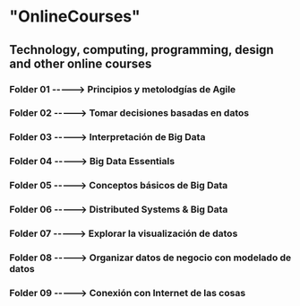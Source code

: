 # "OnlineCourses"
## Technology, computing, programming, design and other online courses
### Folder 01 -----> Principios y metolodgías de Agile
### Folder 02 -----> Tomar decisiones basadas en datos
### Folder 03 -----> Interpretación de Big Data
### Folder 04 -----> Big Data Essentials
### Folder 05 -----> Conceptos básicos de Big Data
### Folder 06 -----> Distributed Systems & Big Data
### Folder 07 -----> Explorar la visualización de datos
### Folder 08 -----> Organizar datos de negocio con modelado de datos
### Folder 09 -----> Conexión con Internet de las cosas
